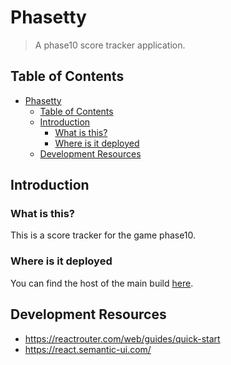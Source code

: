 # Phasetty
> A phase10 score tracker application.

## Table of Contents
- [Phasetty](#phasetty)
  - [Table of Contents](#table-of-contents)
  - [Introduction](#introduction)
    - [What is this?](#what-is-this)
    - [Where is it deployed](#where-is-it-deployed)
  - [Development Resources](#development-resources)

## Introduction
### What is this?
This is a score tracker for the game phase10.
### Where is it deployed
You can find the host of the main build [here](phasetty.netlify.app).

## Development Resources
- https://reactrouter.com/web/guides/quick-start
- https://react.semantic-ui.com/